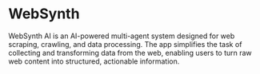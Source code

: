# WebSynth
WebSynth AI is an AI-powered multi-agent system designed for web scraping, crawling, and data processing. The app simplifies the task of collecting and transforming data from the web, enabling users to turn raw web content into structured, actionable information.
